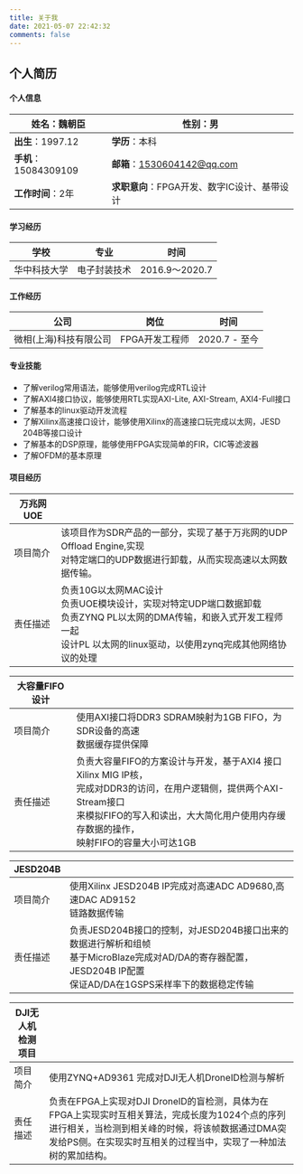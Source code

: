 ```yaml
---
title: 关于我
date: 2021-05-07 22:42:32
comments: false
---
```

## 个人简历

#### 个人信息

| **姓名**：魏朝臣      | **性别**：男                                 |
| --------------------- | -------------------------------------------- |
| **出生**：1997.12     | **学历**：本科                               |
| **手机**：15084309109 | **邮箱**：1530604142@qq.com                  |
| **工作时间**：2年     | **求职意向**：FPGA开发、数字IC设计、基带设计 |

#### 学习经历

| 学校         | 专业         | 时间           |
| ------------ | ------------ | -------------- |
| 华中科技大学 | 电子封装技术 | 2016.9～2020.7 |



#### 工作经历

| 公司                   | 岗位           | 时间          |
| -------------------------------- | ----------------------- | ----------------- |
| 微相(上海)科技有限公司 | FPGA开发工程师 | 2020.7 - 至今 |

#### 专业技能

- 了解verilog常用语法，能够使用verilog完成RTL设计
- 了解AXI4接口协议，能够使用RTL实现AXI-Lite, AXI-Stream, AXI4-Full接口
- 了解基本的linux驱动开发流程
- 了解Xilinx高速接口设计，能够使用Xilinx的高速接口玩完成以太网，JESD 204B等接口设计
- 了解基本的DSP原理，能够使用FPGA实现简单的FIR，CIC等滤波器
- 了解OFDM的基本原理

#### 项目经历


| 万兆网UOE |                    |
| ---------- | ------------------------------------------------------------ |
| 项目简介   | 该项目作为SDR产品的一部分，实现了基于万兆网的UDP Offload Engine,实现<br/>对特定端口的UDP数据进行卸载，从而实现高速以太网数据传输。 |
| 责任描述   | 负责10G以太网MAC设计<br/>负责UOE模块设计，实现对特定UDP端口数据卸载<br/>负责ZYNQ PL以太网的DMA传输，和嵌入式开发工程师一起<br/>设计PL 以太网的linux驱动，以使用zynq完成其他网络协议的处理 |

| 大容量FIFO设计 |                                                              |
| -------------------------- | ------------------------------------------------------------ |
| 项目简介                   | 使用AXI接口将DDR3 SDRAM映射为1GB FIFO，为SDR设备的高速<br/>数据缓存提供保障 |
| 责任描述                   | 负责大容量FIFO的方案设计与开发，基于AXI4 接口Xilinx MIG IP核，<br/>完成对DDR3的访问，在用户逻辑侧，提供两个AXI-Stream接口<br/>来模拟FIFO的写入和读出，大大简化用户使用内存缓存数据的操作，<br/>映射FIFO的容量大小可达1GB |



| JESD204B |                                                              |
| -------- | ------------------------------------------------------------ |
| 项目简介 | 使用Xilinx JESD204B IP完成对高速ADC AD9680,高速DAC AD9152<br/>链路数据传输 |
| 责任描述 | 负责JESD204B接口的控制，对JESD204B接口出来的数据进行解析和组帧<br/>基于MicroBlaze完成对AD/DA的寄存器配置，JESD204B IP配置<br/>保证AD/DA在1GSPS采样率下的数据稳定传输 |


| DJI无人机检测项目 |                                                              |
| -------- | ------------------------------------------------------------ |
| 项目简介 | 使用ZYNQ+AD9361 完成对DJI无人机DroneID检测与解析 |
| 责任描述 | 负责在FPGA上实现对DJI DroneID的盲检测，具体为在FPGA上实现实时互相关算法，完成长度为1024个点的序列进行相关，当检测到相关峰的时候，将该帧数据通过DMA突发给PS侧。在实现实时互相关的过程当中，实现了一种加法树的累加结构。 |

